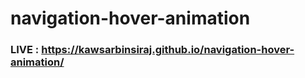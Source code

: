 # navigation-hover-animation
### LIVE : https://kawsarbinsiraj.github.io/navigation-hover-animation/
